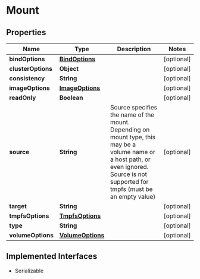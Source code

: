 

# Mount


## Properties

| Name | Type | Description | Notes |
|------------ | ------------- | ------------- | -------------|
|**bindOptions** | [**BindOptions**](BindOptions.md) |  |  [optional] |
|**clusterOptions** | **Object** |  |  [optional] |
|**consistency** | **String** |  |  [optional] |
|**imageOptions** | [**ImageOptions**](ImageOptions.md) |  |  [optional] |
|**readOnly** | **Boolean** |  |  [optional] |
|**source** | **String** | Source specifies the name of the mount. Depending on mount type, this may be a volume name or a host path, or even ignored. Source is not supported for tmpfs (must be an empty value) |  [optional] |
|**target** | **String** |  |  [optional] |
|**tmpfsOptions** | [**TmpfsOptions**](TmpfsOptions.md) |  |  [optional] |
|**type** | **String** |  |  [optional] |
|**volumeOptions** | [**VolumeOptions**](VolumeOptions.md) |  |  [optional] |


## Implemented Interfaces

* Serializable


